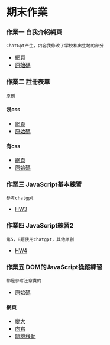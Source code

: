 # 期末作業
### 作業一 自我介紹網頁
    ChatGpt产生，内容我修改了学校和出生地的部分
   * [網頁]([https://htmlpreview.github.io/?https://edwimtiongyuanxie.github.io/wp/html/%E8%87%AA%E6%88%91%E4%BB%8B%E7%BB%8D.html)
   * [原始碼](edwimtiongyuanxie@5541835#commitcomment-139237798)
### 作業二 註冊表單
    原創
#### 沒css
  * [網頁](https://htmlpreview.github.io/?https://github.com/edwimtiongyuanxie/wp/blob/master/html/%E8%A8%BB%E5%86%8A%E9%A0%81%E9%9D%A2.html)
  * [原始碼](https://github.com/edwimtiongyuanxie/wp/blob/master/html/%E8%A8%BB%E5%86%8A%E9%A0%81%E9%9D%A2.html)
#### 有css
  * [網頁](https://htmlpreview.github.io/?https://github.com/edwimtiongyuanxie/wp/blob/master/html/%E8%A8%BB%E5%86%8A%E9%A0%81%E9%9D%A22.html)
  * [原始碼](https://github.com/edwimtiongyuanxie/wp/blob/master/html/%E8%A8%BB%E5%86%8A%E9%A0%81%E9%9D%A22.html)
### 作業三 JavaScript基本練習
    參考chatgpt
  * [HW3](https://github.com/edwimtiongyuanxie/wp/tree/master/js1)
### 作業四 JavaScript練習2
    第5，8题使用chatgpt，其他原創
  * [HW4](https://github.com/edwimtiongyuanxie/wp/tree/master/js)
### 作業五 DOM的JavaScript操縱練習
    都是參考汪章貴的
  * [原始碼](https://github.com/edwimtiongyuanxie/wp/tree/master/hw5)
#### 網頁
  * [變大](https://htmlpreview.github.io/?https://github.com/edwimtiongyuanxie/wp/blob/master/hw5/exe1.html)
  * [向右](https://htmlpreview.github.io/?https://github.com/edwimtiongyuanxie/wp/blob/master/hw5/exe2.html)
  * [隨機移動](https://htmlpreview.github.io/?https://github.com/edwimtiongyuanxie/wp/blob/master/hw5/exe3.html)

